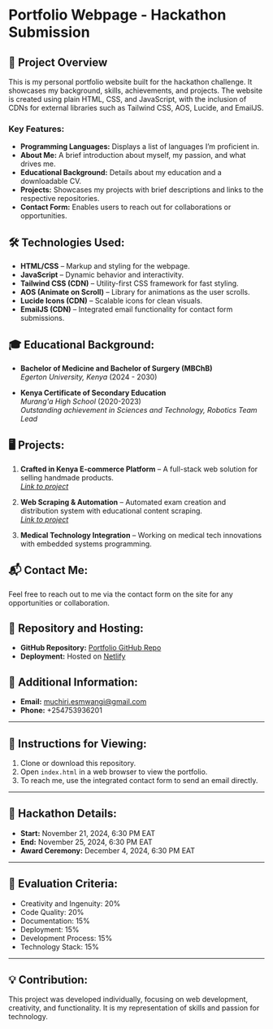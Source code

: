 # Portfolio Webpage - Hackathon Submission

## 🌟 Project Overview
This is my personal portfolio website built for the hackathon challenge. It showcases my background, skills, achievements, and projects. The website is created using plain HTML, CSS, and JavaScript, with the inclusion of CDNs for external libraries such as Tailwind CSS, AOS, Lucide, and EmailJS.

### Key Features:
- **Programming Languages:** Displays a list of languages I’m proficient in.
- **About Me:** A brief introduction about myself, my passion, and what drives me.
- **Educational Background:** Details about my education and a downloadable CV.
- **Projects:** Showcases my projects with brief descriptions and links to the respective repositories.
- **Contact Form:** Enables users to reach out for collaborations or opportunities.

## 🛠️ Technologies Used:
- **HTML/CSS** – Markup and styling for the webpage.
- **JavaScript** – Dynamic behavior and interactivity.
- **Tailwind CSS (CDN)** – Utility-first CSS framework for fast styling.
- **AOS (Animate on Scroll)** – Library for animations as the user scrolls.
- **Lucide Icons (CDN)** – Scalable icons for clean visuals.
- **EmailJS (CDN)** – Integrated email functionality for contact form submissions.

## 🎓 Educational Background:
- **Bachelor of Medicine and Bachelor of Surgery (MBChB)**  
  *Egerton University, Kenya* (2024 - 2030)
  
- **Kenya Certificate of Secondary Education**  
  *Murang'a High School* (2020-2023)  
  *Outstanding achievement in Sciences and Technology, Robotics Team Lead*

## 🖥️ Projects:
1. **Crafted in Kenya E-commerce Platform** – A full-stack web solution for selling handmade products.  
   *[Link to project](https://craftedinkenya.store)*

2. **Web Scraping & Automation** – Automated exam creation and distribution system with educational content scraping.  
   *[Link to project](https://github.com/cyclictriad/web-scraper/)*

3. **Medical Technology Integration** – Working on medical tech innovations with embedded systems programming.

## 📬 Contact Me:
Feel free to reach out to me via the contact form on the site for any opportunities or collaboration.

## 📁 Repository and Hosting:
- **GitHub Repository:** [Portfolio GitHub Repo](https://github.com/cyclictraid/portfolio-hackathon)
- **Deployment:** Hosted on [Netlify](https://muchiri-simon-mwangi-portfolio.netlify.app/)

## 📌 Additional Information:
- **Email:** muchiri.esmwangi@gmail.com
- **Phone:** +254753936201

---

## 📝 Instructions for Viewing:
1. Clone or download this repository.
2. Open `index.html` in a web browser to view the portfolio.
3. To reach me, use the integrated contact form to send an email directly.

---

## 📅 Hackathon Details:
- **Start:** November 21, 2024, 6:30 PM EAT
- **End:** November 25, 2024, 6:30 PM EAT
- **Award Ceremony:** December 4, 2024, 6:30 PM EAT

---

## 🎯 Evaluation Criteria:
- Creativity and Ingenuity: 20%
- Code Quality: 20%
- Documentation: 15%
- Deployment: 15%
- Development Process: 15%
- Technology Stack: 15%

---

## 💡 Contribution:
This project was developed individually, focusing on web development, creativity, and functionality. It is my representation of skills and passion for technology.
